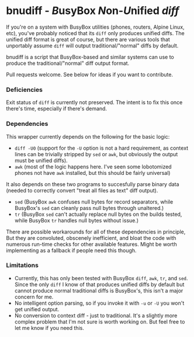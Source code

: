 # bnudiff - *B*usyBox *N*on-*U*nified *diff*

If you're on a system with BusyBox utilities (phones, routers, Alpine Linux,
etc), you've probably noticed that its `diff` only produces unified diffs. The
unified diff format is great of course, but there are various tools that
unportably assume `diff` will output traditional/"normal" diffs by default.

bnudiff is a script that BusyBox-based and similar systems can use to produce
the traditional/"normal" diff output format.

Pull requests welcome. See below for ideas if you want to contribute.



### Deficiencies

Exit status of `diff` is currently not preserved.
The intent is to fix this once there's time, especially if there's demand.



### Dependencies

This wrapper currently depends on the following for the basic logic:

* `diff -U0` (support for the `-U` option is not a hard requirement,
  as context lines can be trivially stripped by `sed` or `awk`, but obviously
  the output must be unified diffs).
* `awk` (most of the logic happens here. I've seen some lobotomized phones
  not have `awk` installed, but this should be fairly universal)

It also depends on these two programs to succesfully parse binary data (needed
to correctly convert "treat all files as text" diff output).

* `sed` (BusyBox `awk` confuses null bytes for record separators,
  while BusyBox's `sed` can cleanly pass null bytes through unaltered.)
* `tr` (BusyBox `sed` can't actually replace null bytes on the builds tested,
  while BusyBox `tr` handles null bytes without issue.)

There are possible workarounds for all of these dependencies in principle,
But they are convoluted, obscenely inefficient, and bloat the code with
numerous run-time checks for other available features.
Might be worth implementing as a fallback if people need this though.



### Limitations

* Currently, this has only been tested with BusyBox `diff`, `awk`, `tr`, and
  `sed`. Since the only `diff` I know of that produces unified diffs by default
  but cannot produce normal traditional diffs is BusyBox's, this isn't a major
  concern for me.
* No intelligent option parsing,
  so if you invoke it with `-u` or `-U` you won't get unified output.
* No conversion to context diff - just to traditional.
  It's a slightly more complex problem that I'm not sure is worth working on.
  But feel free to let me know if you need this.
